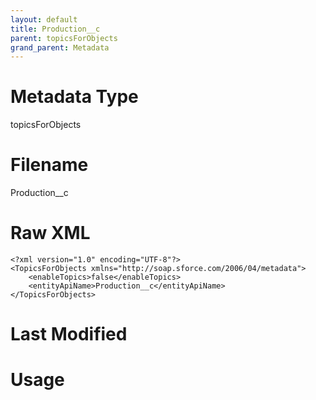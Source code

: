 ```yaml
---
layout: default
title: Production__c
parent: topicsForObjects
grand_parent: Metadata
---
```

# Metadata Type
topicsForObjects


# Filename 
Production__c


# Raw XML
```
<?xml version="1.0" encoding="UTF-8"?>
<TopicsForObjects xmlns="http://soap.sforce.com/2006/04/metadata">
    <enableTopics>false</enableTopics>
    <entityApiName>Production__c</entityApiName>
</TopicsForObjects>
```


# Last Modified


# Usage
